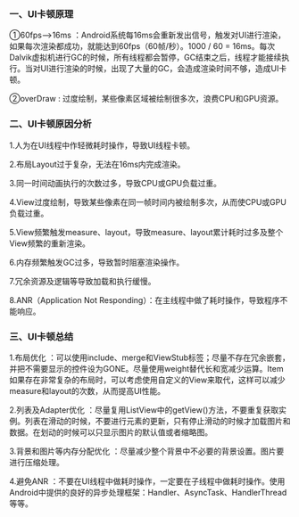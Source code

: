 ### 一、UI卡顿原理

①60fps-->16ms ：Android系统每16ms会重新发出信号，触发对UI进行渲染，如果每次渲染都成功，就能达到60fps（60帧/秒）。1000 / 60 = 16ms。每次Dalvik虚拟机进行GC的时候，所有线程都会暂停，GC结束之后，线程才能接续执行。当对UI进行渲染的时候，出现了大量的GC，会造成渲染时间不够，造成UI卡顿。

②overDraw : 过度绘制，某些像素区域被绘制很多次，浪费CPU和GPU资源。

### 二、UI卡顿原因分析

1.人为在UI线程中作轻微耗时操作，导致UI线程卡顿。

2.布局Layout过于复杂，无法在16ms内完成渲染。

3.同一时间动画执行的次数过多，导致CPU或GPU负载过重。

4.View过度绘制，导致某些像素在同一帧时间内被绘制多次，从而使CPU或GPU负载过重。

5.View频繁触发measure、layout，导致measure、layout累计耗时过多及整个View频繁的重新渲染。

6.内存频繁触发GC过多，导致暂时阻塞渲染操作。

7.冗余资源及逻辑等导致加载和执行缓慢。

8.ANR（Application Not Responding）：在主线程中做了耗时操作，导致程序不能响应。

### 三、UI卡顿总结

1.布局优化 ：可以使用include、merge和ViewStub标签；尽量不存在冗余嵌套，并把不需要显示的控件设为GONE。尽量使用weight替代长和宽减少运算。Item如果存在非常复杂的布局时，可以考虑使用自定义的View来取代，这样可以减少measure和layout的次数，从而提高UI性能。

2.列表及Adapter优化 ：尽量复用ListView中的getView()方法，不要重复获取实例。列表在滑动的时候，不要进行元素的更新，只有停止滑动的时候才加载图片和数据。在划动的时候可以只显示图片的默认值或者缩略图。

3.背景和图片等内存分配优化 ：尽量减少整个背景中不必要的背景设置。图片要进行压缩处理。

4.避免ANR ：不要在UI线程中做耗时操作，一定要在子线程中做耗时操作。使用Android中提供的良好的异步处理框架：Handler、AsyncTask、HandlerThread等等。
